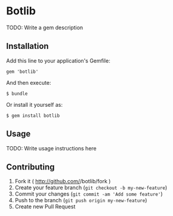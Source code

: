 # Botlib

TODO: Write a gem description

## Installation

Add this line to your application's Gemfile:

    gem 'botlib'

And then execute:

    $ bundle

Or install it yourself as:

    $ gem install botlib

## Usage

TODO: Write usage instructions here

## Contributing

1. Fork it ( http://github.com/<my-github-username>/botlib/fork )
2. Create your feature branch (`git checkout -b my-new-feature`)
3. Commit your changes (`git commit -am 'Add some feature'`)
4. Push to the branch (`git push origin my-new-feature`)
5. Create new Pull Request
